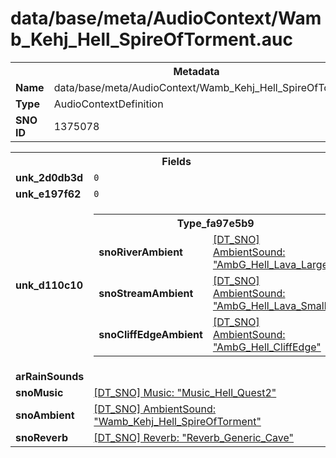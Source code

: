 <h1>data/base/meta/AudioContext/Wamb_Kehj_Hell_SpireOfTorment.auc</h1><table><tr><th colspan="100%">Metadata</th></tr><tr><td><b>Name</b></td><td>data/base/meta/AudioContext/Wamb_Kehj_Hell_SpireOfTorment.auc</td></tr><tr><td><b>Type</b></td><td>AudioContextDefinition</td></tr><tr><td><b>SNO ID</b></td><td>1375078</td></tr></table>

<table><tr><th colspan="100%">Fields</th></tr><tr><td><b>unk_2d0db3d</b></td><td><code>0</code></td></tr><tr><td><b>unk_e197f62</b></td><td><code>0</code></td></tr><tr><td><b>unk_d110c10</b></td><td><table><tr><th colspan="100%">Type_fa97e5b9</th></tr><tr><td><b>snoRiverAmbient</b></td><td><a href="..\AmbientSound\AmbG_Hell_Lava_Large.ams">[DT_SNO] AmbientSound: "AmbG_Hell_Lava_Large"</a></td></tr><tr><td><b>snoStreamAmbient</b></td><td><a href="..\AmbientSound\AmbG_Hell_Lava_Small.ams">[DT_SNO] AmbientSound: "AmbG_Hell_Lava_Small"</a></td></tr><tr><td><b>snoCliffEdgeAmbient</b></td><td><a href="..\AmbientSound\AmbG_Hell_CliffEdge.ams">[DT_SNO] AmbientSound: "AmbG_Hell_CliffEdge"</a></td></tr></table>

</td></tr><tr><td><b>arRainSounds</b></td><td></td></tr><tr><td><b>snoMusic</b></td><td><a href="..\Music\Music_Hell_Quest2.mus">[DT_SNO] Music: "Music_Hell_Quest2"</a></td></tr><tr><td><b>snoAmbient</b></td><td><a href="..\AmbientSound\Wamb_Kehj_Hell_SpireOfTorment.ams">[DT_SNO] AmbientSound: "Wamb_Kehj_Hell_SpireOfTorment"</a></td></tr><tr><td><b>snoReverb</b></td><td><a href="..\Reverb\Reverb_Generic_Cave.rev">[DT_SNO] Reverb: "Reverb_Generic_Cave"</a></td></tr></table>

